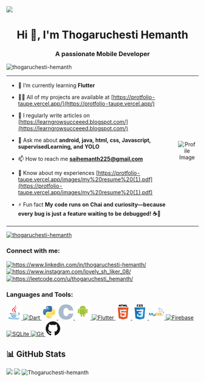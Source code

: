 <img src="https://github.com/user-attachments/assets/a96549fe-8966-472e-b952-616f3a6bcf63">
<h1 align="center">Hi 👋, I'm Thogaruchesti Hemanth</h1>
<h3 align="center">A passionate Mobile Developer</h3>

<p align="left"> <img src="https://komarev.com/ghpvc/?username=thogaruchesti-hemanth&label=Profile%20views&color=0e75b6&style=flat" alt="thogaruchesti-hemanth" /> </p>


<table style="border-collapse: collapse; border: none;">
  <tr>
    <td style="border: none;">

- 🌱 I’m currently learning **Flutter**

- 👨‍💻 All of my projects are available at [https://protfolio-taupe.vercel.app/](https://protfolio-taupe.vercel.app/)

- 📝 I regularly write articles on [https://learngrowsucceeed.blogspot.com/](https://learngrowsucceeed.blogspot.com/)

- 💬 Ask me about **android, java, html, css, Javascript, supervisedLearning, and YOLO**

- 📫 How to reach me **saihemanth225@gmail.com**

- 📄 Know about my experiences [https://protfolio-taupe.vercel.app/images/my%20resume%20(1).pdf](https://protfolio-taupe.vercel.app/images/my%20resume%20(1).pdf)

- ⚡ Fun fact **My code runs on Chai and curiosity—because every bug is just a feature waiting to be debugged! ☕🐞**

    </td>
    <td style="border: none; text-align: center;">
      <img src="https://github.com/user-attachments/assets/96929017-04c3-4921-9ba4-578e04cd729c" alt="Profile Image" width="250" />
    </td>
  </tr>
</table>



  <p align="left"> <a href="https://github.com/ryo-ma/github-profile-trophy"><img src="https://github-profile-trophy.vercel.app/?username=thogaruchesti-hemanth" alt="thogaruchesti-hemanth" /></a> </p>
<h3 align="left">Connect with me:</h3>
<p align="left">
<a href="https://linkedin.com/in/https://www.linkedin.com/in/thogaruchesti-hemanth/" target="blank"><img align="center" src="https://raw.githubusercontent.com/rahuldkjain/github-profile-readme-generator/master/src/images/icons/Social/linked-in-alt.svg" alt="https://www.linkedin.com/in/thogaruchesti-hemanth/" height="30" width="40" /></a>
<a href="https://instagram.com/https://www.instagram.com/lovely_sh_liker_08/" target="blank"><img align="center" src="https://raw.githubusercontent.com/rahuldkjain/github-profile-readme-generator/master/src/images/icons/Social/instagram.svg" alt="https://www.instagram.com/lovely_sh_liker_08/" height="30" width="40" /></a>
<a href="https://www.leetcode.com/https://leetcode.com/u/thogaruchesti_hemanth/" target="blank"><img align="center" src="https://raw.githubusercontent.com/rahuldkjain/github-profile-readme-generator/master/src/images/icons/Social/leet-code.svg" alt="https://leetcode.com/u/thogaruchesti_hemanth/" height="30" width="40" /></a>
</p>

<h3 align="left">Languages and Tools:</h3>

<span align="left">
  <!-- Programming Languages -->
  <a href="https://www.java.com" target="_blank" rel="noreferrer">
    <img src="https://raw.githubusercontent.com/devicons/devicon/master/icons/java/java-original.svg" alt="Java" width="40" height="40"/>
  </a>
  <a href="https://dart.dev" target="_blank" rel="noreferrer">
    <img src="https://www.vectorlogo.zone/logos/dartlang/dartlang-icon.svg" alt="Dart" width="40" height="40"/>
  </a>
  <a href="https://www.python.org" target="_blank" rel="noreferrer">
    <img src="https://raw.githubusercontent.com/devicons/devicon/master/icons/python/python-original.svg" alt="Python" width="40" height="40"/>
  </a>
  <a href="https://www.cprogramming.com/" target="_blank" rel="noreferrer">
    <img src="https://raw.githubusercontent.com/devicons/devicon/master/icons/c/c-original.svg" alt="C" width="40" height="40"/>
  </a>

  <!-- Mobile Development -->
  <a href="https://developer.android.com" target="_blank" rel="noreferrer">
    <img src="https://raw.githubusercontent.com/devicons/devicon/master/icons/android/android-original-wordmark.svg" alt="Android" width="40" height="40"/>
  </a>
  <a href="https://flutter.dev" target="_blank" rel="noreferrer">
    <img src="https://www.vectorlogo.zone/logos/flutterio/flutterio-icon.svg" alt="Flutter" width="40" height="40"/>
  </a>

  <!-- Web Development -->
  <a href="https://www.w3.org/html/" target="_blank" rel="noreferrer">
    <img src="https://raw.githubusercontent.com/devicons/devicon/master/icons/html5/html5-original-wordmark.svg" alt="HTML5" width="40" height="40"/>
  </a>
  <a href="https://www.w3schools.com/css/" target="_blank" rel="noreferrer">
    <img src="https://raw.githubusercontent.com/devicons/devicon/master/icons/css3/css3-original-wordmark.svg" alt="CSS3" width="40" height="40"/>
  </a>

  <!-- Databases -->
  <a href="https://www.mysql.com/" target="_blank" rel="noreferrer">
    <img src="https://raw.githubusercontent.com/devicons/devicon/master/icons/mysql/mysql-original-wordmark.svg" alt="MySQL" width="40" height="40"/>
  </a>
  <a href="https://firebase.google.com/" target="_blank" rel="noreferrer">
    <img src="https://www.vectorlogo.zone/logos/firebase/firebase-icon.svg" alt="Firebase" width="40" height="40"/>
  </a>
  <a href="https://www.sqlite.org/" target="_blank" rel="noreferrer">
    <img src="https://www.vectorlogo.zone/logos/sqlite/sqlite-icon.svg" alt="SQLite" width="40" height="40"/>
  </a>

  <!-- Version Control & Collaboration -->
  <a href="https://git-scm.com/" target="_blank" rel="noreferrer">
    <img src="https://www.vectorlogo.zone/logos/git-scm/git-scm-icon.svg" alt="Git" width="40" height="40"/>
  </a>
  <a href="https://github.com/" target="_blank" rel="noreferrer">
    <img src="https://raw.githubusercontent.com/devicons/devicon/master/icons/github/github-original.svg" alt="GitHub" width="40" height="40"/>
  </a>
</span>

<p></p>
<p></p>

## 📊 GitHub Stats

<p align="left">
  <img src="https://github-readme-stats.vercel.app/api?username=thogaruchesti-hemanth&show_icons=true&theme=radical&count_private=true" />
   <img src="https://github-readme-stats.vercel.app/api/top-langs/?username=thogaruchesti-hemanth&layout=compact&theme=radical" />
  <img src="https://github-readme-streak-stats.herokuapp.com/?user=thogaruchesti-hemanth&layout=compact&theme=radical" alt="Thogaruchesti-hemanth" />
</p>
